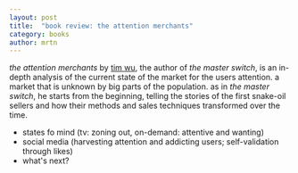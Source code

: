 ```yaml
---
layout: post
title:  "book review: the attention merchants"
category: books
author: mrtn
---
```


_the attention merchants_ by [tim wu](https://de.wikipedia.org/wiki/Tim_Wu), the author of _the master switch_, is an in-depth analysis of the current state of the market for the users attention. a market that is unknown by big parts of the population. 
as in _the master switch_, he starts from the beginning, telling the stories of the first snake-oil sellers and how their methods and sales techniques transformed over the time. 

- states fo mind (tv: zoning out, on-demand: attentive and wanting)
- social media (harvesting attention and addicting users; self-validation through likes)
- what's next?
